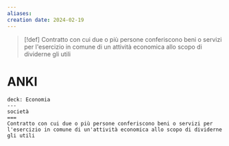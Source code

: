 ```yaml
---
aliases: 
creation date: 2024-02-19
---
```


>[!def]
>Contratto con cui due o più persone conferiscono beni o servizi per l'esercizio in comune di un attività economica allo scopo di dividerne gli utili

# ANKI

```anki
deck: Economia
---
società
===
Contratto con cui due o più persone conferiscono beni o servizi per l'esercizio in comune di un'attività economica allo scopo di dividerne gli utili
```
